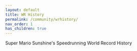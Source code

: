 ```yaml
---
layout: default
title: WR History
permalink: /community/wrhistory/
nav_order: 1
has_children: true
---
```


Super Mario Sunshine's Speedrunning World Record History  
